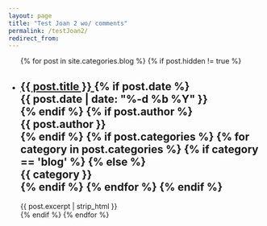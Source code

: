 ```yaml
---
layout: page
title: "Test Joan 2 wo/ comments"
permalink: /testJoan2/
redirect_from:
---
```


<ul class="post-list">
  {% for post in site.categories.blog %}
    {% if post.hidden != true %}
      <li>
        <h2>
          <a class="post-link" href="{{ post.url | prepend: site.baseurl }}">
            {{ post.title }}
          </a>
          {% if post.date %}
            <div class="chip">
              <span class="post-meta">
                {{ post.date | date: "%-d %b %Y" }}
              </span>
            </div>
          {% endif %}
          {% if post.author %}
            <div class="chip">
              <span class="post-meta">
                {{ post.author }}
              </span>
            </div>
          {% endif %}
          {% if post.categories %}
            {% for category in post.categories %}
              {% if category == 'blog' %}
                {% else %}
                  <div class="chip">
                    <span class="post-meta">
                      {{ category }}
                    </span>
                  </div>
              {% endif %}
            {% endfor %}
          {% endif %}
        </h2>
        <div class="entry-content">
          {{ post.excerpt | strip_html }}
        </div>
      </li>
      <div class="divider">
      </div>
    {% endif %}
  {% endfor %}
</ul>
